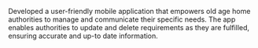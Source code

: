 Developed a user-friendly mobile application that empowers old age home authorities to manage and communicate their specific needs. The app enables authorities to update and delete requirements as they are fulfilled, ensuring accurate and up-to date information.
